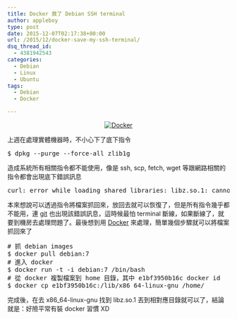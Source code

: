 ```yaml
---
title: Docker 救了 Debian SSH terminal
author: appleboy
type: post
date: 2015-12-07T02:17:38+00:00
url: /2015/12/docker-save-my-ssh-terminal/
dsq_thread_id:
  - 4381942543
categories:
  - Debian
  - Linux
  - Ubuntu
tags:
  - Debian
  - Docker

---
```

<div style="margin:0 auto; text-align:center">
  <a data-flickr-embed="true"  href="https://www.flickr.com/photos/appleboy/22947137613/in/datetaken-public/" title="Docker"><img src="https://i2.wp.com/farm1.staticflickr.com/778/22947137613_69a88cb94b_z.jpg?resize=640%2C217&#038;ssl=1" alt="Docker" data-recalc-dims="1" /></a>
</div>

上週在處理實體機器時，不小心下了底下指令

<div>
  <pre class="brush: bash; title: ; notranslate" title="">$ dpkg --purge --force-all zlib1g</pre>
</div>

造成系統所有相關指令都不能使用，像是 ssh, scp, fetch, wget 等跟網路相關的指令都會出現底下錯誤訊息

<div>
  <pre class="brush: bash; title: ; notranslate" title="">curl: error while loading shared libraries: libz.so.1: cannot open shared object file: No such file or directory</pre>
</div>

本來想說可以透過指令將檔案抓回來，放回去就可以恢復了，但是所有指令幾乎都不能用，連 [git][1] 也出現該錯誤訊息，這時候最怕 terminal 斷線，如果斷線了，就要到機房去處理問題了。最後想到用 [Docker][2] 來處理，簡單幾個步驟就可以將檔案抓回來了

<div>
  <pre class="brush: bash; title: ; notranslate" title=""># 抓 debian images
$ docker pull debian:7
# 進入 docker
$ docker run -t -i debian:7 /bin/bash
# 從 docker 複製檔案到 home 目錄，其中 e1bf3950b16c docker id
$ docker cp e1bf3950b16c:/lib/x86_64-linux-gnu /home/</pre>
</div>

完成後，在去 x86_64-linux-gnu 找到 libz.so.1 丟到相對應目錄就可以了，結論就是：好險平常有裝 docker 習慣 XD

 [1]: https://git-scm.com/
 [2]: https://www.docker.com/